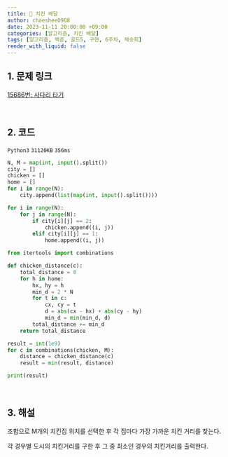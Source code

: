 ```yaml
---
title: 🐹 치킨 배달
author: chaeshee0908
date: 2023-11-11 20:00:00 +09:00
categories: [알고리즘, 치킨 배달]
tags: [알고리즘, 백준, 골드5, 구현, 6주차, 채승희]
render_with_liquid: false
---
```


## 1. 문제 링크

[15686번: 사다리 타기](https://www.acmicpc.net/problem/15686)

<br>

## 2. 코드

`Python3`  `31120KB`  `356ms`

```python
N, M = map(int, input().split())
city = []
chicken = []
home = []
for i in range(N):
    city.append(list(map(int, input().split())))

for i in range(N):
    for j in range(N):
        if city[i][j] == 2:
            chicken.append((i, j))
        elif city[i][j] == 1:
            home.append((i, j))

from itertools import combinations

def chicken_distance(c):
    total_distance = 0
    for h in home:
        hx, hy = h
        min_d = 2 * N
        for t in c:
            cx, cy = t
            d = abs(cx - hx) + abs(cy - hy)
            min_d = min(min_d, d)
        total_distance += min_d
    return total_distance

result = int(1e9)
for c in combinations(chicken, M):
    distance = chicken_distance(c)
    result = min(result, distance)

print(result)
```

<br>

## 3. 해설
    
조합으로 M개의 치킨집 위치를 선택한 후 각 집마다 가장 가까운 치킨 거리를 찾는다. 

각 경우별 도시의 치킨거리를 구한 후 그 중 최소인 경우의 치킨거리를 출력한다.
